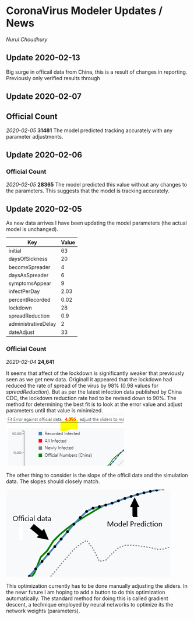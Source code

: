 # CoronaVirus Modeler Updates / News
*Nurul Choudhury* <br>


## Update 2020-02-13

Big surge in officail data from China, this is a result of changes in reporting. Previously only verified results through 

## Update 2020-02-07

## Official Count

*2020-02-05*  **31481**
The model predicted tracking accurately with any parameter adjustments.

## Update 2020-02-06

### Official Count

*2020-02-05*  **28365**
The model predicted this value without any changes to the parameters. This suggests that the model is tracking accurately.

## Update 2020-02-05

As new data arrives I have been updating the model parameters (the actual model is unchanged).

| Key | Value |
| ----- | ------- |
| initial | 63 |
| daysOfSickness | 20 |
| becomeSpreader | 4 |
| daysAsSpreader | 6 |
| symptomsAppear | 9 |
| infectPerDay | 2.03 |
| percentRecorded |0.02|
| lockdown | 28 |
| spreadReduction | 0.9 |
| administrativeDelay | 2 |
| dateAdjust | 33 |

### Official Count

*2020-02-04*  **24,641**

It seems that affect of the lockdown is significantly weaker that previously seen as we get new data. Originall it appeared that the lockdown 
had reduced the rate of spread of the virus by 98% (0.98 values  for *spreadReduction*). But as per the latest infection data published by China CDC, 
the lockdown reduction rate had to be revised down to 90%.  The method for determining the best fit is to look at the error value and adjust parameters until that value is minimized. 
![error in fit](Fit_error.PNG)

The other thing to consider is the slope of the officil data  and the simulation data. The slopes should closely match.

![slope comparison](official_model.png)

This optimization currently has to be done manually adjusting the sliders. In the newr future I am hoping to add a button to do this optimization automatically.
The standard method for doing this is called gradient descent, a technique employed by neural networks to optimize its the network weights (parameters).
